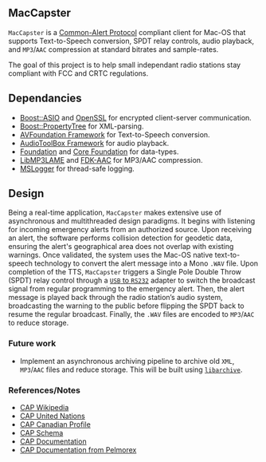 ## MacCapster
`MacCapster` is a [Common-Alert Protocol](https://en.wikipedia.org/wiki/Common_Alerting_Protocol) compliant client for Mac-OS that supports Text-to-Speech conversion, SPDT relay controls, audio playback, and `MP3`/`AAC` compression at standard bitrates and sample-rates. 

The goal of this project is to help small independant radio stations stay compliant with FCC and CRTC regulations.

## Dependancies
* [Boost::ASIO](https://www.boost.org/doc/libs/1_87_0/doc/html/boost_asio.html) and [OpenSSL](https://www.openssl.org/) for encrypted client-server communication.
* [Boost::PropertyTree](https://www.boost.org/doc/libs/1_87_0/doc/html/property_tree.html) for XML-parsing.
* [AVFoundation Framework](https://developer.apple.com/av-foundation/) for Text-to-Speech conversion.
* [AudioToolBox Framework](https://developer.apple.com/documentation/audiotoolbox?language=objc) for audio playback.
* [Foundation](https://developer.apple.com/documentation/foundation?language=objc) and [Core Foundation](https://developer.apple.com/documentation/corefoundation?language=objc) for data-types. 
* [LibMP3LAME](https://lame.sourceforge.io) and [FDK-AAC](https://github.com/mstorsjo/fdk-aac) for MP3/AAC compression.
* [MSLogger](https://github.com/nav-mohan/mslogger) for thread-safe logging.

## Design
Being a real-time application, `MacCapster` makes extensive use of asynchronous and multithreaded design paradigms. It begins with listening for incoming emergency alerts from an authorized source. Upon receiving an alert, the software performs collision detection for geodetic data, ensuring the alert's geographical area does not overlap with existing warnings. Once validated, the system uses the Mac-OS native text-to-speech technology to convert the alert message into a Mono `.WAV` file. Upon completion of the TTS, `MacCapster` triggers a Single Pole Double Throw (SPDT) relay control through a [`USB` to `RS232`](https://en.wikipedia.org/wiki/USB-to-serial_adapter) adapter to switch the broadcast signal from regular programming to the emergency alert. Then, the alert message is played back through the radio station’s audio system, broadcasting the warning to the public before flipping the SPDT back to resume the regular broadcast. Finally, the `.WAV` files are encoded to `MP3`/`AAC` to reduce storage. 

### Future work
* Implement an asynchronous archiving pipeline to archive old `XML`, `MP3`/`AAC` files and reduce storage. 
This will be built using [`libarchive`](https://github.com/nav-mohan/example_libarchive/).

### References/Notes
* [CAP Wikipedia](https://en.wikipedia.org/wiki/Common_Alerting_Protocol)
* [CAP United Nations](https://www.undrr.org/early-warnings-for-all/common-alerting-protocol) 
* [CAP Canadian Profile](https://www.publicsafety.gc.ca/cnt/mrgnc-mngmnt/mrgnc-prprdnss/capcp/index-en.aspx)
* [CAP Schema](http://docs.oasis-open.org/emergency/cap/v1.2/CAP-v1.2.xsd)
* [CAP Documentation](http://docs.oasis-open.org/emergency/cap/v1.2/CAP-v1.2.xsd)
* [CAP Documentation from Pelmorex](https://alerts.pelmorex.com/wp-content/uploads/2020/09/NAADS-LMD-User-Guide-R10.0.pdf)